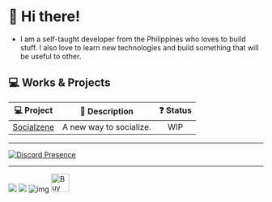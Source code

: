 # 👋 Hi there!
- I am a self-taught developer from the Philippines who loves to build stuff.
I also love to learn new technologies and build something that will be useful to other.

## 💻 Works & Projects
|  💻 Project  | 📜 Description | ❓ Status |
|:------------------------------------:|:------------------------:|:---:|
| [Socialzene](https://socialzene.xyz) | A new way to socialize.  | WIP |

---

[![Discord Presence](https://lanyard.cnrad.dev/api/1028961609785278464)](https://discord.com/users/1028961609785278464)

---

<a href="https://bsky.app/profile/rhylso.xyz"><img src="https://img.shields.io/badge/bluesky-lightgreen?style=for-the-badge" /></a>
<a href="https://x/rhylso"><img src="https://img.shields.io/badge/twitter/x-lightgreen?style=for-the-badge" /></a>
![img](https://komarev.com/ghpvc/?username=rhylso&style=for-the-badge&color=00bf63)
<a href='https://ko-fi.com/T6T416QB19' target='_blank'><img height='36' style='border:0px;height:36px;' src='https://storage.ko-fi.com/cdn/kofi3.png?v=6' border='0' alt='Buy Me a Coffee at ko-fi.com' /></a>
